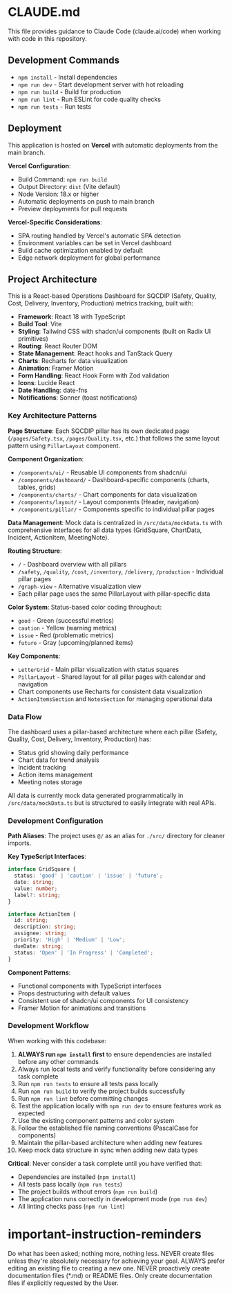 # CLAUDE.md

This file provides guidance to Claude Code (claude.ai/code) when working with code in this repository.

## Development Commands

- `npm install` - Install dependencies
- `npm run dev` - Start development server with hot reloading
- `npm run build` - Build for production
- `npm run lint` - Run ESLint for code quality checks
- `npm run tests` - Run tests

## Deployment

This application is hosted on **Vercel** with automatic deployments from the main branch. 

**Vercel Configuration**:
- Build Command: `npm run build`
- Output Directory: `dist` (Vite default)
- Node Version: 18.x or higher
- Automatic deployments on push to main branch
- Preview deployments for pull requests

**Vercel-Specific Considerations**:
- SPA routing handled by Vercel's automatic SPA detection
- Environment variables can be set in Vercel dashboard
- Build cache optimization enabled by default
- Edge network deployment for global performance

## Project Architecture

This is a React-based Operations Dashboard for SQCDIP (Safety, Quality, Cost, Delivery, Inventory, Production) metrics tracking, built with:

- **Framework**: React 18 with TypeScript
- **Build Tool**: Vite
- **Styling**: Tailwind CSS with shadcn/ui components (built on Radix UI primitives)
- **Routing**: React Router DOM
- **State Management**: React hooks and TanStack Query
- **Charts**: Recharts for data visualization
- **Animation**: Framer Motion
- **Form Handling**: React Hook Form with Zod validation
- **Icons**: Lucide React
- **Date Handling**: date-fns
- **Notifications**: Sonner (toast notifications)

### Key Architecture Patterns

**Page Structure**: Each SQCDIP pillar has its own dedicated page (`/pages/Safety.tsx`, `/pages/Quality.tsx`, etc.) that follows the same layout pattern using `PillarLayout` component.

**Component Organization**:
- `/components/ui/` - Reusable UI components from shadcn/ui
- `/components/dashboard/` - Dashboard-specific components (charts, tables, grids)
- `/components/charts/` - Chart components for data visualization
- `/components/layout/` - Layout components (Header, navigation)
- `/components/pillar/` - Components specific to individual pillar pages

**Data Management**: Mock data is centralized in `/src/data/mockData.ts` with comprehensive interfaces for all data types (GridSquare, ChartData, Incident, ActionItem, MeetingNote).

**Routing Structure**:
- `/` - Dashboard overview with all pillars
- `/safety`, `/quality`, `/cost`, `/inventory`, `/delivery`, `/production` - Individual pillar pages
- `/graph-view` - Alternative visualization view
- Each pillar page uses the same PillarLayout with pillar-specific data

**Color System**: Status-based color coding throughout:
- `good` - Green (successful metrics)
- `caution` - Yellow (warning metrics)  
- `issue` - Red (problematic metrics)
- `future` - Gray (upcoming/planned items)

**Key Components**:
- `LetterGrid` - Main pillar visualization with status squares
- `PillarLayout` - Shared layout for all pillar pages with calendar and navigation
- Chart components use Recharts for consistent data visualization
- `ActionItemsSection` and `NotesSection` for managing operational data

### Data Flow

The dashboard uses a pillar-based architecture where each pillar (Safety, Quality, Cost, Delivery, Inventory, Production) has:
- Status grid showing daily performance
- Chart data for trend analysis
- Incident tracking
- Action items management
- Meeting notes storage

All data is currently mock data generated programmatically in `/src/data/mockData.ts` but is structured to easily integrate with real APIs.

### Development Configuration

**Path Aliases**: The project uses `@/` as an alias for `./src/` directory for cleaner imports.

**Key TypeScript Interfaces**:
```typescript
interface GridSquare {
  status: 'good' | 'caution' | 'issue' | 'future';
  date: string;
  value: number;
  label?: string;
}

interface ActionItem {
  id: string;
  description: string;
  assignee: string;
  priority: 'High' | 'Medium' | 'Low';
  dueDate: string;
  status: 'Open' | 'In Progress' | 'Completed';
}
```

**Component Patterns**:
- Functional components with TypeScript interfaces
- Props destructuring with default values
- Consistent use of shadcn/ui components for UI consistency
- Framer Motion for animations and transitions

### Development Workflow

When working with this codebase:
1. **ALWAYS run `npm install` first** to ensure dependencies are installed before any other commands
2. Always run local tests and verify functionality before considering any task complete
3. Run `npm run tests` to ensure all tests pass locally
4. Run `npm run build` to verify the project builds successfully
5. Run `npm run lint` before committing changes
6. Test the application locally with `npm run dev` to ensure features work as expected
7. Use the existing component patterns and color system
8. Follow the established file naming conventions (PascalCase for components)
9. Maintain the pillar-based architecture when adding new features
10. Keep mock data structure in sync when adding new data types

**Critical**: Never consider a task complete until you have verified that:
- Dependencies are installed (`npm install`)
- All tests pass locally (`npm run tests`)
- The project builds without errors (`npm run build`)
- The application runs correctly in development mode (`npm run dev`)
- All linting checks pass (`npm run lint`)

# important-instruction-reminders
Do what has been asked; nothing more, nothing less.
NEVER create files unless they're absolutely necessary for achieving your goal.
ALWAYS prefer editing an existing file to creating a new one.
NEVER proactively create documentation files (*.md) or README files. Only create documentation files if explicitly requested by the User.